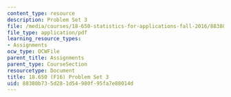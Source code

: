 ```yaml
---
content_type: resource
description: Problem Set 3
file: /media/courses/18-650-statistics-for-applications-fall-2016/88380b735d281d54980f95fa7e88014d_MIT18_650F16_PSet3.pdf
file_type: application/pdf
learning_resource_types:
- Assignments
ocw_type: OCWFile
parent_title: Assignments
parent_type: CourseSection
resourcetype: Document
title: 18.650 (F16) Problem Set 3
uid: 88380b73-5d28-1d54-980f-95fa7e88014d
---
```

